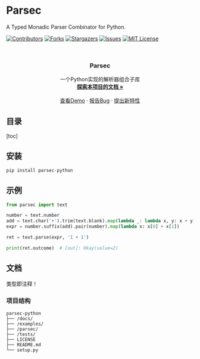

# Parsec

A Typed Monadic Parser Combinator for Python.

[![Contributors][contributors-shield]][contributors-url] [![Forks][forks-shield]][forks-url] [![Stargazers][stars-shield]][stars-url] [![Issues][issues-shield]][issues-url] [![MIT License][license-shield]][license-url]

<br />
<p align="center">
  <a href="https://github.com/lunexnocty/parsec-python/">
  </a>

  <h3 align="center">Parsec</h3>
  <p align="center">
    一个Python实现的解析器组合子库
    <br />
    <a href="https://github.com/lunexnocty/parsec-python/tree/main/docs"><strong>探索本项目的文档 »</strong></a>
    <br />
    <br />
    <a href="https://github.com/lunexnocty/parsec-python/tree/main/examples">查看Demo</a>
    ·
    <a href="https://github.com/lunexnocty/parsec-python/issues">报告Bug</a>
    ·
    <a href="https://github.com/lunexnocty/parsec-python/issues">提出新特性</a>
  </p>
</p>

 
## 目录
[toc]

## 安装
```sh
pip install parsec-python
```
## 示例
```py
from parsec import text

number = text.number
add = text.char('+').trim(text.blank).map(lambda _: lambda x, y: x + y)
expr = number.suffix(add).pair(number).map(lambda x: x[0] + x[1])

ret = text.parse(expr, '1 + 1')

print(ret.outcome)  # [out]: Okay(value=2)
```

## 文档
类型即注释！

### 项目结构
```
parsec-python
├── /docs/
├── /examples/
├── /parsec/
├── /tests/
├── LICENSE
├── README.md
└── setup.py

```

<!-- links -->
[project-path]: https://github.com/lunexnocty/parsec-python
[contributors-shield]: https://img.shields.io/github/contributors/lunexnocty/parsec-python.svg?style=flat-square
[contributors-url]: https://github.com/lunexnocty/parsec-python/graphs/contributors
[forks-shield]: https://img.shields.io/github/forks/lunexnocty/parsec-python.svg?style=flat-square
[forks-url]: https://github.com/lunexnocty/parsec-python/network/members
[stars-shield]: https://img.shields.io/github/stars/lunexnocty/parsec-python.svg?style=flat-square
[stars-url]: https://github.com/lunexnocty/parsec-python/stargazers
[issues-shield]: https://img.shields.io/github/issues/lunexnocty/parsec-python.svg?style=flat-square
[issues-url]: https://img.shields.io/github/issues/lunexnocty/parsec-python.svg
[license-shield]: https://img.shields.io/github/license/lunexnocty/parsec-python.svg?style=flat-square
[license-url]: https://github.com/lunexnocty/parsec-python/blob/main/LICENSE
